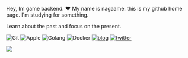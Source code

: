 Hey, Im game backend. ❤️
My name is nagaame. this is my github home page.
I'm studying for something.

Learn about the past and focus on the present.

![Git](https://img.shields.io/badge/Git-F05032?style=flat-square&logo=Git&logoColor=white)
![Apple](https://img.shields.io/badge/iPhone_and_MacBook-999999?style=flat-square&logo=Apple&logoColor=white)
![Golang](https://img.shields.io/badge/Golang-00ADD8?style=flat-square&logo=Go&logoColor=white)
![Docker](https://img.shields.io/badge/Docker-2496ED?style=flat-square&logo=Docker&logoColor=white)
[![blog](https://img.shields.io/badge/https://kanda.me-3693F3?style=flat-square&logo=icloud&logoColor=white)](https://kanda.me)
[![twitter](https://img.shields.io/badge/@kandanagaame-1DA1F2?style=flat-square&logo=twitter&logoColor=white)](https://twitter.com/kandanagaame) 

<p align="light">

<a href="https://github.com/anuraghazra/github-readme-stats">
<img align="center" src="https://github-readme-stats.vercel.app/api?username=nagaame&bg_color=30,e9defa,fbfcdb&theme=tokyonight" />
</a>
